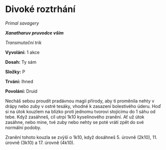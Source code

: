 # Divoké roztrhání


*Primal savagery*


***Xanatharuv pruvodce vším***


 *Transmutační trik*
 


**Vyvolání:** 1 akce


**Dosah:** Ty sám


**Složky:** P


**Trvání:** Ihned


**Povolání:** Druid
 
Necháš sebou proudit pradávnou magii přírody, aby ti proměnila nehty v drápy nebo zuby v ostré tesáky, vhodné k zasazení bolestivého úderu. Hoď si na útok kouzlem na blízko proti jednomu tvorovi stojícímu do 1 sáhu od tebe. Když zasáhneš, cíl utrpí 1k10 kyselinového zranění. Ať už útok zasáhne, nebo mine, tvé zuby nebo nehty se poté vrátí zpět do své normální podoby.


Zranění tohoto kouzla se zvýší o 1k10, když dosáhneš 5. úrovně (2k10), 11. úrovně (3k10) a 17. úrovně (4k10).
<!--stackedit_data:
eyJoaXN0b3J5IjpbLTU3MDI3ODc2XX0=
-->